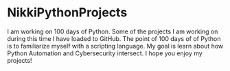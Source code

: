 # NikkiPythonProjects

I am working on 100 days of Python. Some of the projects I am working on during this time I have loaded to GitHub.
The point of 100 days of of Python is to familiarize myself with a scripting language.
My goal is learn about how Python Automation and Cybersecurity intersect.
I hope you enjoy my projects!
